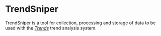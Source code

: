 # TrendSniper

TrendSniper is a tool for collection, processing and storage of data to be used with the [*Trends*](https://www.github.com/xbvu/Trends) trend analysis system.
